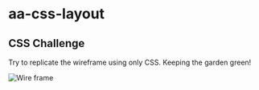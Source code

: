 # aa-css-layout

## CSS Challenge
Try to replicate the wireframe using only CSS.
Keeping the garden green!

![Wire frame](https://camo.githubusercontent.com/ba27337b98b4cf25f8a98a8975e9ee81224b3ef7e62a420461e5740ebb3014c1/68747470733a2f2f61707061636164656d792d6f70656e2d6173736574732e73332e75732d776573742d312e616d617a6f6e6177732e636f6d2f4d6f64756c652d536f6c6f2d507265702d576f726b2f6173736574732f6373732d6c61796f75742d776972656672616d652e706e67)
